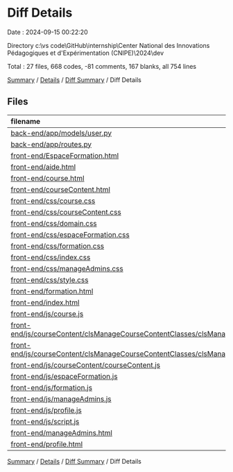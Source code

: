 # Diff Details

Date : 2024-09-15 00:22:20

Directory c:\\vs code\\GitHub\\internship\\Center National des Innovations Pédagogiques et d'Expérimentation (CNIPE)\\2024\\dev

Total : 27 files,  668 codes, -81 comments, 167 blanks, all 754 lines

[Summary](results.md) / [Details](details.md) / [Diff Summary](diff.md) / Diff Details

## Files
| filename | language | code | comment | blank | total |
| :--- | :--- | ---: | ---: | ---: | ---: |
| [back-end/app/models/user.py](/back-end/app/models/user.py) | Python | 2 | 0 | 0 | 2 |
| [back-end/app/routes.py](/back-end/app/routes.py) | Python | 55 | 9 | 15 | 79 |
| [front-end/EspaceFormation.html](/front-end/EspaceFormation.html) | HTML | 9 | -23 | 4 | -10 |
| [front-end/aide.html](/front-end/aide.html) | HTML | 8 | -1 | -2 | 5 |
| [front-end/course.html](/front-end/course.html) | HTML | -101 | 0 | 5 | -96 |
| [front-end/courseContent.html](/front-end/courseContent.html) | HTML | -189 | -72 | -10 | -271 |
| [front-end/css/course.css](/front-end/css/course.css) | CSS | 6 | 0 | 3 | 9 |
| [front-end/css/courseContent.css](/front-end/css/courseContent.css) | CSS | 3 | 0 | 2 | 5 |
| [front-end/css/domain.css](/front-end/css/domain.css) | CSS | 1 | 0 | 0 | 1 |
| [front-end/css/espaceFormation.css](/front-end/css/espaceFormation.css) | CSS | 20 | -1 | 7 | 26 |
| [front-end/css/formation.css](/front-end/css/formation.css) | CSS | 16 | 0 | 2 | 18 |
| [front-end/css/index.css](/front-end/css/index.css) | CSS | 41 | 0 | 18 | 59 |
| [front-end/css/manageAdmins.css](/front-end/css/manageAdmins.css) | CSS | 186 | 0 | 41 | 227 |
| [front-end/css/style.css](/front-end/css/style.css) | CSS | 15 | 4 | 16 | 35 |
| [front-end/formation.html](/front-end/formation.html) | HTML | -13 | -1 | -5 | -19 |
| [front-end/index.html](/front-end/index.html) | HTML | 11 | 0 | 5 | 16 |
| [front-end/js/course.js](/front-end/js/course.js) | JavaScript | 4 | 0 | 1 | 5 |
| [front-end/js/courseContent/clsManageCourseContentClasses/clsManageCourseContentComments.js](/front-end/js/courseContent/clsManageCourseContentClasses/clsManageCourseContentComments.js) | JavaScript | 3 | 0 | 1 | 4 |
| [front-end/js/courseContent/clsManageCourseContentClasses/clsManageCourseContentReviews.js](/front-end/js/courseContent/clsManageCourseContentClasses/clsManageCourseContentReviews.js) | JavaScript | -1 | 0 | -1 | -2 |
| [front-end/js/courseContent/courseContent.js](/front-end/js/courseContent/courseContent.js) | JavaScript | 38 | 1 | 3 | 42 |
| [front-end/js/espaceFormation.js](/front-end/js/espaceFormation.js) | JavaScript | 1 | 0 | -1 | 0 |
| [front-end/js/formation.js](/front-end/js/formation.js) | JavaScript | 8 | 0 | 1 | 9 |
| [front-end/js/manageAdmins.js](/front-end/js/manageAdmins.js) | JavaScript | 444 | 9 | 70 | 523 |
| [front-end/js/profile.js](/front-end/js/profile.js) | JavaScript | 1 | 0 | -17 | -16 |
| [front-end/js/script.js](/front-end/js/script.js) | JavaScript | 14 | -10 | 1 | 5 |
| [front-end/manageAdmins.html](/front-end/manageAdmins.html) | HTML | 78 | 3 | 4 | 85 |
| [front-end/profile.html](/front-end/profile.html) | HTML | 8 | 1 | 4 | 13 |

[Summary](results.md) / [Details](details.md) / [Diff Summary](diff.md) / Diff Details